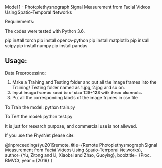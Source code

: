 Model 1 - Photoplethysmograph Signal Measurement from Facial Videos Using Spatio-Temporal Networks

Requirements:

The codes were tested with Python 3.6.

pip install torch
pip install opencv-python
pip install matplotlib
pip install scipy
pip install numpy
pip install pandas

## Usage:

Data Preprocessing: 

1. Make a Training and Testing folder and put all the image frames into the Training/ Testing folder named as 1.jpg, 2.jpg and so on. 
2. Input image frames need to of size 128*128 with three channels.
3. Put all the corresponding labels of the image frames in csv file 

To Train the model:
python train.py

To Test the model:
python test.py

It is just for research purpose, and commercial use is not allowed.

If you use the PhysNet please cite:

@inproceedings{yu2019remote,
    title={Remote Photoplethysmograph Signal Measurement from Facial Videos Using Spatio-Temporal Networks},
    author={Yu, Zitong and Li, Xiaobai and Zhao, Guoying},
    booktitle= {Proc. BMVC},
    year = {2019}
}